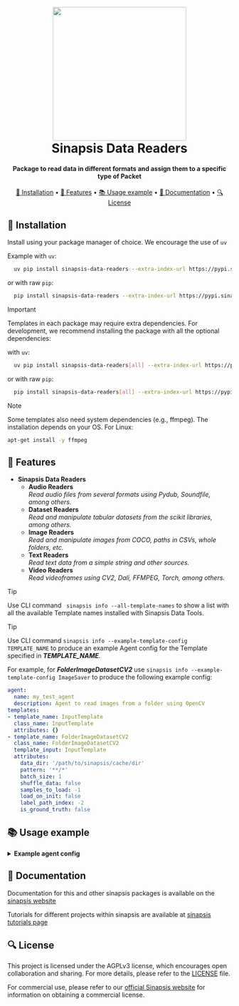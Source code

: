 <h1 align="center">
<br>
<a href="https://sinapsis.tech/">
  <img
    src="https://github.com/Sinapsis-AI/brand-resources/blob/main/sinapsis_logo/4x/logo.png?raw=true"
    alt="" width="300">
</a>

<br>
Sinapsis Data Readers
<br>
</h1>

<h4 align="center"> Package to read data in different formats and assign them to a specific type of Packet</h4>

<p align="center">
<a href="#installation">🐍 Installation</a> •
<a href="#features">🚀 Features</a> •
<a href="#usage">📚 Usage example</a> •
<a href="#documentation">📙 Documentation</a> •
<a href="#license">🔍 License</a>
</p>

<h2 id="installation">🐍 Installation</h2>


Install using your package manager of choice. We encourage the use of <code>uv</code>

Example with <code>uv</code>:

```bash
  uv pip install sinapsis-data-readers --extra-index-url https://pypi.sinapsis.tech
```
 or with raw <code>pip</code>:
```bash
  pip install sinapsis-data-readers --extra-index-url https://pypi.sinapsis.tech
```



> [!IMPORTANT]
> Templates in each package may require extra dependencies. For development, we recommend installing the package with all the optional dependencies:
>

with <code>uv</code>:

```bash
  uv pip install sinapsis-data-readers[all] --extra-index-url https://pypi.sinapsis.tech
```
 or with raw <code>pip</code>:
```bash
  pip install sinapsis-data-readers[all] --extra-index-url https://pypi.sinapsis.tech
```

> [!NOTE]
> Some templates also need system dependencies (e.g., ffmpeg). The installation
> depends on your OS. For Linux:
>
```bash
apt-get install -y ffmpeg
```

<h2 id="features">🚀 Features</h2>


- **Sinapsis Data Readers**
    - **Audio Readers**\
    _Read audio files from several formats using Pydub, Soundfile, among others._
    - **Dataset Readers**\
    _Read and manipulate tabular datasets from the scikit libraries, among others._
    - **Image Readers**\
    _Read and manipulate images from COCO, paths in CSVs, whole folders, etc._
    - **Text Readers**\
    _Read text data from a simple string and other sources._
    - **Video Readers**\
    _Read videoframes using CV2, Dali, FFMPEG, Torch, among others._



> [!TIP]
> Use CLI command ``` sinapsis info --all-template-names``` to show a list with all the available Template names installed with Sinapsis Data Tools.

> [!TIP]
> Use CLI command ```sinapsis info --example-template-config TEMPLATE_NAME``` to produce an example Agent config for the Template specified in ***TEMPLATE_NAME***.

For example, for ***FolderImageDatasetCV2*** use ```sinapsis info --example-template-config ImageSaver``` to produce the following example config:


```yaml
agent:
  name: my_test_agent
  description: Agent to read images from a folder using OpenCV
templates:
- template_name: InputTemplate
  class_name: InputTemplate
  attributes: {}
- template_name: FolderImageDatasetCV2
  class_name: FolderImageDatasetCV2
  template_input: InputTemplate
  attributes:
    data_dir: '/path/to/sinapsis/cache/dir'
    pattern: '**/*'
    batch_size: 1
    shuffle_data: false
    samples_to_load: -1
    load_on_init: false
    label_path_index: -2
    is_ground_truth: false

```


<h2 id="usage">📚 Usage example</h2>
<details id='usage'><summary><strong><span style="font-size: 1.0em;"> Example agent config</span></strong></summary>
You can copy and paste the following config and run it using the sinapsis cli, changing the <code>data_dir</code> attribute in the <code>FolderImageDatasetCV2</code> and the <code>root_dir</code> attribute in the <code>ImageSaver</code> template

```yaml
agent:
  name: my_test_agent
  description: agent to save image locally
templates:
- template_name: InputTemplate
  class_name: InputTemplate
  attributes: {}
- template_name: FolderImageDatasetCV2
  class_name: FolderImageDatasetCV2
  attributes:
    data_dir: /path/to/image
    pattern: '**/*'
    batch_size: 1
    load_on_init: true
    label_path_index: 0
    is_ground_truth: false

```

To run, simply use:

```bash
sinapsis run name_of_the_config.yml
```
</details>

<h2 id="documentation">📙 Documentation</h2>

Documentation for this and other sinapsis packages is available on the [sinapsis website](https://docs.sinapsis.tech/docs)

Tutorials for different projects within sinapsis are available at [sinapsis tutorials page](https://docs.sinapsis.tech/tutorials)

<h2 id="license">🔍 License</h2>

This project is licensed under the AGPLv3 license, which encourages open collaboration and sharing. For more details, please refer to the [LICENSE](LICENSE) file.

For commercial use, please refer to our [official Sinapsis website](https://sinapsis.tech) for information on obtaining a commercial license.



